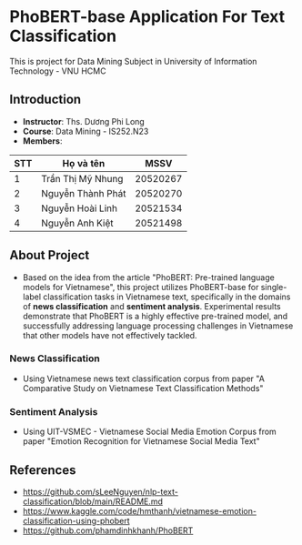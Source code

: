 # PhoBERT-base Application For Text Classification
This is project for Data Mining Subject in University of Information Technology - VNU HCMC

## Introduction
- **Instructor**: Ths. Dương Phi Long
- **Course**: Data Mining - IS252.N23
- **Members**: 

| STT | Họ và tên | MSSV | 
|--------------|-------|------|
| 1 | Trần Thị Mỹ Nhung | 20520267 |
| 2 | Nguyễn Thành Phát | 20520270 | 
| 3 | Nguyễn Hoài Linh | 20521534 | 
| 4 | Nguyễn Anh Kiệt | 20521498 | 

## About Project
- Based on the idea from the article "PhoBERT: Pre-trained language models for Vietnamese", this project utilizes PhoBERT-base for single-label classification tasks in Vietnamese text, specifically in the domains of <b>news classification</b> and <b>sentiment analysis</b>. Experimental results demonstrate that PhoBERT is a highly effective pre-trained model, and successfully addressing language processing challenges in Vietnamese that other models have not effectively tackled.
### News Classification
- Using Vietnamese news text classification corpus from paper "A Comparative Study on Vietnamese Text Classification Methods"
### Sentiment Analysis
- Using UIT-VSMEC - Vietnamese Social Media Emotion Corpus from paper "Emotion Recognition for Vietnamese Social Media Text"
## References
- https://github.com/sLeeNguyen/nlp-text-classification/blob/main/README.md
- https://www.kaggle.com/code/hmthanh/vietnamese-emotion-classification-using-phobert
- https://github.com/phamdinhkhanh/PhoBERT
